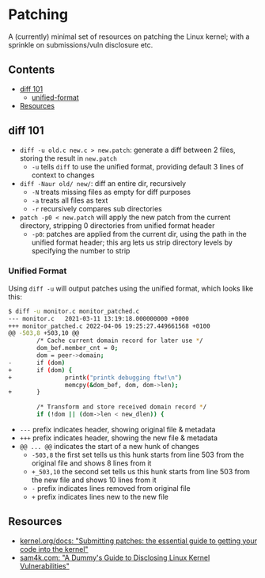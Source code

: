 # Patching
A (currently) minimal set of resources on patching the Linux kernel; with a sprinkle on submissions/vuln disclosure etc.

## Contents
* [diff 101](#diff-101)  
  * [unified-format](#unified-format)
* [Resources](#resources)

## diff 101
* `diff -u old.c new.c > new.patch`: generate a diff between 2 files, storing the result in `new.patch`
  * `-u` tells `diff` to use the unified format, providing default 3 lines of context to changes
* `diff -Naur old/ new/`: diff an entire dir, recursively
  * `-N` treats missing files as empty for diff purposes
  * `-a` treats all files as text
  * `-r` recursively compares sub directories
* `patch -p0 < new.patch` will apply the new patch from the current directory, stripping 0 directories from unified format header
  * `-p0`: patches are applied from the current dir, using the path in the unified format header; this arg lets us strip directory levels by specifying the number to strip 

### Unified Format
Using `diff -u` will output patches using the unified format, which looks like this:

``` sh
$ diff -u monitor.c monitor_patched.c 
--- monitor.c   2021-03-11 13:19:18.000000000 +0000
+++ monitor_patched.c 2022-04-06 19:25:27.449661568 +0100
@@ -503,8 +503,10 @@
        /* Cache current domain record for later use */
        dom_bef.member_cnt = 0;
        dom = peer->domain;
-       if (dom)
+       if (dom) {
+               printk("printk debugging ftw!\n")
                memcpy(&dom_bef, dom, dom->len);
+       }
 
        /* Transform and store received domain record */
        if (!dom || (dom->len < new_dlen)) {
```

* `---` prefix indicates header, showing original file & metadata
* `+++` prefix indicates header, showing the new file & metadata
* `@@ ... @@` indicates the start of a new hunk of changes
  * `-503,8` the first set tells us this hunk starts from line 503 from the original file and shows 8 lines from it
  * `+_503,10` the second set tells us this hunk starts from line 503 from the new file and shows 10 lines from it
  * `-` prefix indicates lines removed from original file
  * `+` prefix indicates lines new to the new file

## Resources
* [kernel.org/docs: "Submitting patches: the essential guide to getting your code into the kernel"](https://www.kernel.org/doc/html/latest/process/submitting-patches.html)
* [sam4k.com: "A Dummy's Guide to Disclosing Linux Kernel Vulnerabilities"](https://sam4k.com/a-dummys-guide-to-disclosing-linux-kernel-vulnerabilities/)
